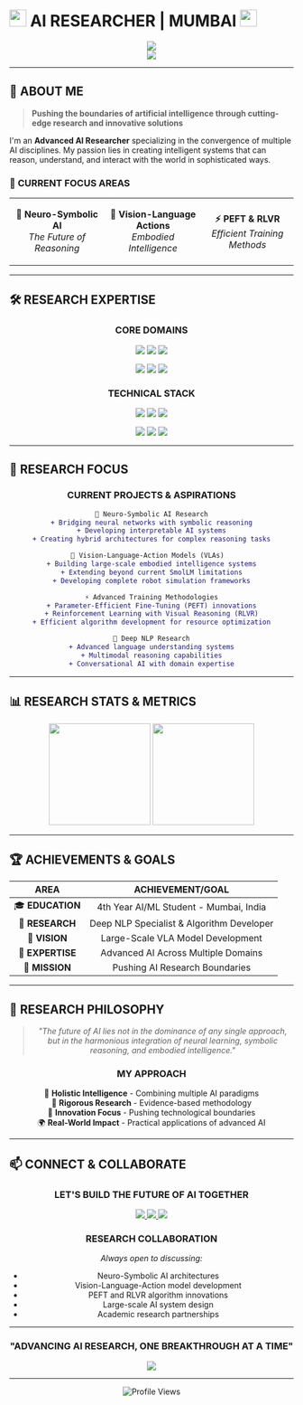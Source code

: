 # <img src="https://media.giphy.com/media/hvRJCLFzcasrR4ia7z/giphy.gif" width="30px"/> **AI RESEARCHER | MUMBAI** <img src="https://cdn.jsdelivr.net/gh/devicons/devicon/icons/python/python-original.svg" height="30" alt="python logo"  />

<div align="center">
  <img src="https://readme-typing-svg.herokuapp.com/?lines=Advanced+AI+Researcher;Generative+AI+Specialist;NLP+%26+Deep+Learning+Expert;PEFT+%26+RLVR+Algorithm+Developer;4th+Year+Student+|+Mumbai,+India&font=Fira%20Code&center=true&width=1000&height=50&color=58A6FF&vCenter=true&size=22">
</div>

<div align="center">
  <img src="https://capsule-render.vercel.app/api?type=waving&color=gradient&customColorList=0,2,2,5,30&height=100&section=header&text=&fontSize=0&animation=twinkling"/>
</div>

---

## 🚀 **ABOUT ME**

> **Pushing the boundaries of artificial intelligence through cutting-edge research and innovative solutions**

I'm an **Advanced AI Researcher** specializing in the convergence of multiple AI disciplines. My passion lies in creating intelligent systems that can reason, understand, and interact with the world in sophisticated ways.

### 🎯 **CURRENT FOCUS AREAS**

<table align="center">
<tr>
<td align="center" width="200">

**🧠 Neuro-Symbolic AI**
<br>
*The Future of Reasoning*

</td>
<td align="center" width="200">

**🤖 Vision-Language Actions**
<br>
*Embodied Intelligence*

</td>
<td align="center" width="200">

**⚡ PEFT & RLVR**
<br>
*Efficient Training Methods*

</td>
</tr>
</table>

---

## 🛠️ **RESEARCH EXPERTISE**

<div align="center">

### **CORE DOMAINS**

<img src="https://img.shields.io/badge/Large%20Language%20Models-FF6B6B?style=for-the-badge&logo=openai&logoColor=white"/> <img src="https://img.shields.io/badge/Natural%20Language%20Processing-4ECDC4?style=for-the-badge&logo=nlp&logoColor=white"/> <img src="https://img.shields.io/badge/Neuro%20Symbolic%20AI-45B7D1?style=for-the-badge&logo=brain&logoColor=white"/>

<img src="https://img.shields.io/badge/Vision%20Language%20Actions-96CEB4?style=for-the-badge&logo=robot&logoColor=white"/> <img src="https://img.shields.io/badge/RLVR%20Algorithms-FFEAA7?style=for-the-badge&logo=algorithm&logoColor=black"/> <img src="https://img.shields.io/badge/Parameter%20Efficient%20Training-DDA0DD?style=for-the-badge&logo=efficiency&logoColor=white"/>

### **TECHNICAL STACK**

<img src="https://img.shields.io/badge/PyTorch-EE4C2C?style=for-the-badge&logo=pytorch&logoColor=white"/> <img src="https://img.shields.io/badge/TensorFlow-FF6F00?style=for-the-badge&logo=tensorflow&logoColor=white"/> <img src="https://img.shields.io/badge/Transformers-FFD43B?style=for-the-badge&logo=huggingface&logoColor=black"/>

<img src="https://img.shields.io/badge/MLOps-326CE5?style=for-the-badge&logo=kubernetes&logoColor=white"/> <img src="https://img.shields.io/badge/CUDA-76B900?style=for-the-badge&logo=nvidia&logoColor=white"/> <img src="https://img.shields.io/badge/Python-3776AB?style=for-the-badge&logo=python&logoColor=white"/>

</div>

---

## 🎯 **RESEARCH FOCUS**

<div align="center">

### **CURRENT PROJECTS & ASPIRATIONS**

```diff
🧠 Neuro-Symbolic AI Research
+ Bridging neural networks with symbolic reasoning
+ Developing interpretable AI systems
+ Creating hybrid architectures for complex reasoning tasks

🤖 Vision-Language-Action Models (VLAs)  
+ Building large-scale embodied intelligence systems
+ Extending beyond current SmolLM limitations
+ Developing complete robot simulation frameworks

⚡ Advanced Training Methodologies
+ Parameter-Efficient Fine-Tuning (PEFT) innovations
+ Reinforcement Learning with Visual Reasoning (RLVR)
+ Efficient algorithm development for resource optimization

🔬 Deep NLP Research
+ Advanced language understanding systems
+ Multimodal reasoning capabilities
+ Conversational AI with domain expertise
```

</div>

---

## 📊 **RESEARCH STATS & METRICS**

<div align="center">
  <img height="180em" src="https://github-readme-stats.vercel.app/api?username=prnvpwr2612&show_icons=true&theme=tokyonight&include_all_commits=true&count_private=true"/>
  <img height="180em" src="https://github-readme-stats.vercel.app/api/top-langs/?username=prnvpwr2612&layout=compact&langs_count=8&theme=tokyonight"/>
</div>

---

## 🏆 **ACHIEVEMENTS & GOALS**

<div align="center">

| **AREA** | **ACHIEVEMENT/GOAL** |
|:---:|:---:|
| 🎓 **EDUCATION** | 4th Year AI/ML Student - Mumbai, India |
| 🔬 **RESEARCH** | Deep NLP Specialist & Algorithm Developer |
| 🚀 **VISION** | Large-Scale VLA Model Development |
| 🧠 **EXPERTISE** | Advanced AI Across Multiple Domains |
| 🎯 **MISSION** | Pushing AI Research Boundaries |

</div>

---

## 🌟 **RESEARCH PHILOSOPHY**

<div align="center">

> *"The future of AI lies not in the dominance of any single approach, but in the harmonious integration of neural learning, symbolic reasoning, and embodied intelligence."*

### **MY APPROACH**

🧠 **Holistic Intelligence** - Combining multiple AI paradigms  
🔬 **Rigorous Research** - Evidence-based methodology  
🚀 **Innovation Focus** - Pushing technological boundaries  
🌍 **Real-World Impact** - Practical applications of advanced AI  

</div>

---

## 📫 **CONNECT & COLLABORATE**

<div align="center">

### **LET'S BUILD THE FUTURE OF AI TOGETHER**

<a href="mailto:ppawar2612@gmail.com">
  <img src="https://img.shields.io/badge/Email-D14836?style=for-the-badge&logo=gmail&logoColor=white"/>
</a>
<a href="https://github.com/prnvpwr2612">
  <img src="https://img.shields.io/badge/GitHub-100000?style=for-the-badge&logo=github&logoColor=white"/>
</a>
<a href="https://linkedin.com/in/pranav-pawar">
  <img src="https://img.shields.io/badge/LinkedIn-0077B5?style=for-the-badge&logo=linkedin&logoColor=white"/>
</a>

### **RESEARCH COLLABORATION**

*Always open to discussing:*
- Neuro-Symbolic AI architectures
- Vision-Language-Action model development  
- PEFT and RLVR algorithm innovations
- Large-scale AI system design
- Academic research partnerships

</div>

---

<div align="center">
  
### **"ADVANCING AI RESEARCH, ONE BREAKTHROUGH AT A TIME"**

<img src="https://capsule-render.vercel.app/api?type=waving&color=gradient&customColorList=0,2,2,5,30&height=100&section=footer&text=&fontSize=0&animation=twinkling"/>

</div>

---

<div align="center">
  <img src="https://komarev.com/ghpvc/?username=prnvpwr2612&label=Profile%20Views&color=0e75b6&style=flat" alt="Profile Views" />
</div>
